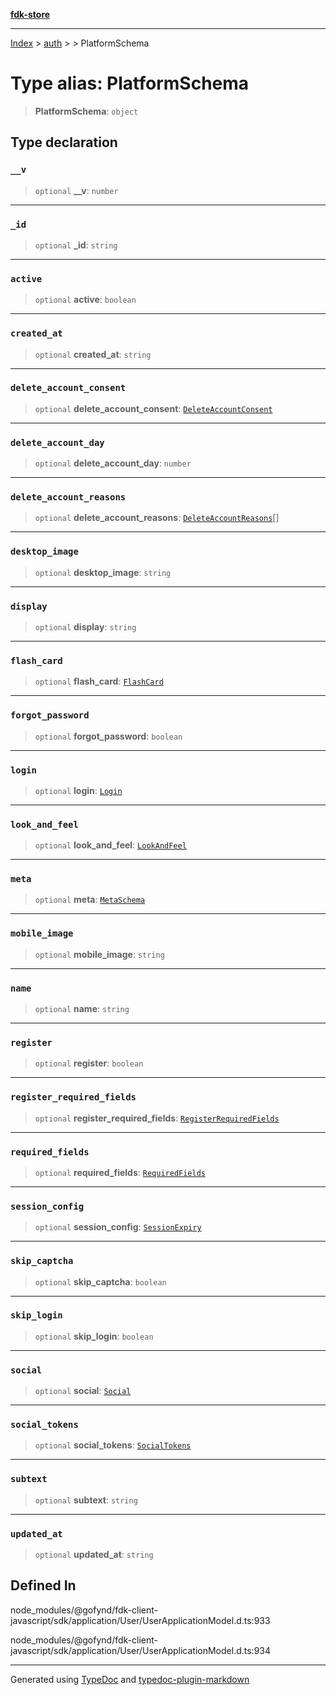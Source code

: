 [**fdk-store**](../../../README.md)
***

[Index](../../../API.md) > [auth](../../README.md) > [<internal>](../README.md) > PlatformSchema

# Type alias: PlatformSchema

> **PlatformSchema**: `object`

## Type declaration

### `__v`

> `optional` **\_\_v**: `number`

***

### `_id`

> `optional` **\_id**: `string`

***

### `active`

> `optional` **active**: `boolean`

***

### `created_at`

> `optional` **created\_at**: `string`

***

### `delete_account_consent`

> `optional` **delete\_account\_consent**: [`DeleteAccountConsent`](type-alias.DeleteAccountConsent.md)

***

### `delete_account_day`

> `optional` **delete\_account\_day**: `number`

***

### `delete_account_reasons`

> `optional` **delete\_account\_reasons**: [`DeleteAccountReasons`](type-alias.DeleteAccountReasons.md)[]

***

### `desktop_image`

> `optional` **desktop\_image**: `string`

***

### `display`

> `optional` **display**: `string`

***

### `flash_card`

> `optional` **flash\_card**: [`FlashCard`](type-alias.FlashCard.md)

***

### `forgot_password`

> `optional` **forgot\_password**: `boolean`

***

### `login`

> `optional` **login**: [`Login`](type-alias.Login.md)

***

### `look_and_feel`

> `optional` **look\_and\_feel**: [`LookAndFeel`](type-alias.LookAndFeel.md)

***

### `meta`

> `optional` **meta**: [`MetaSchema`](type-alias.MetaSchema.md)

***

### `mobile_image`

> `optional` **mobile\_image**: `string`

***

### `name`

> `optional` **name**: `string`

***

### `register`

> `optional` **register**: `boolean`

***

### `register_required_fields`

> `optional` **register\_required\_fields**: [`RegisterRequiredFields`](type-alias.RegisterRequiredFields.md)

***

### `required_fields`

> `optional` **required\_fields**: [`RequiredFields`](type-alias.RequiredFields.md)

***

### `session_config`

> `optional` **session\_config**: [`SessionExpiry`](type-alias.SessionExpiry.md)

***

### `skip_captcha`

> `optional` **skip\_captcha**: `boolean`

***

### `skip_login`

> `optional` **skip\_login**: `boolean`

***

### `social`

> `optional` **social**: [`Social`](type-alias.Social.md)

***

### `social_tokens`

> `optional` **social\_tokens**: [`SocialTokens`](type-alias.SocialTokens.md)

***

### `subtext`

> `optional` **subtext**: `string`

***

### `updated_at`

> `optional` **updated\_at**: `string`

## Defined In

node\_modules/@gofynd/fdk-client-javascript/sdk/application/User/UserApplicationModel.d.ts:933

node\_modules/@gofynd/fdk-client-javascript/sdk/application/User/UserApplicationModel.d.ts:934

***
Generated using [TypeDoc](https://typedoc.org/) and [typedoc-plugin-markdown](https://www.npmjs.com/package/typedoc-plugin-markdown)
